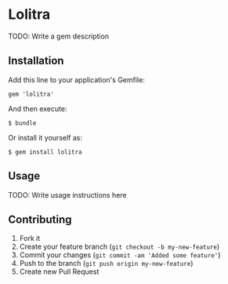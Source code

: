# Lolitra

TODO: Write a gem description

## Installation

Add this line to your application's Gemfile:

    gem 'lolitra'

And then execute:

    $ bundle

Or install it yourself as:

    $ gem install lolitra

## Usage

TODO: Write usage instructions here

## Contributing

1. Fork it
2. Create your feature branch (`git checkout -b my-new-feature`)
3. Commit your changes (`git commit -am 'Added some feature'`)
4. Push to the branch (`git push origin my-new-feature`)
5. Create new Pull Request
